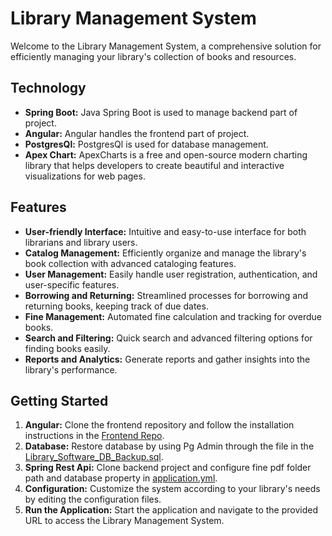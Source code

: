# Library Management System

Welcome to the Library Management System, a comprehensive solution for efficiently managing your library's collection of books and resources.

## Technology

- **Spring Boot:** Java Spring Boot is used to manage backend part of project.
- **Angular:** Angular handles the frontend part of project.
- **PostgresQl:** PostgresQl is used for database management.
- **Apex Chart:** ApexCharts is a free and open-source modern charting library that helps developers to create beautiful and interactive visualizations for web pages.

## Features

- **User-friendly Interface:** Intuitive and easy-to-use interface for both librarians and library users.
- **Catalog Management:** Efficiently organize and manage the library's book collection with advanced cataloging features.
- **User Management:** Easily handle user registration, authentication, and user-specific features.
- **Borrowing and Returning:** Streamlined processes for borrowing and returning books, keeping track of due dates.
- **Fine Management:** Automated fine calculation and tracking for overdue books.
- **Search and Filtering:** Quick search and advanced filtering options for finding books easily.
- **Reports and Analytics:** Generate reports and gather insights into the library's performance.

## Getting Started

1. **Angular:** Clone the frontend repository and follow the installation instructions in the [Frontend Repo](https://github.com/Suryansh-Sharma/Frontend-Angular).
2. **Database:** Restore database by using Pg Admin through the file in the [Library_Software_DB_Backup.sql](/Library_Software_DB_Backup.sql).
3. **Spring Rest Api:** Clone backend project and configure fine pdf folder path and database property in [application.yml](/Backend/src/main/resources/application.yml).
4. **Configuration:** Customize the system according to your library's needs by editing the configuration files.
5. **Run the Application:** Start the application and navigate to the provided URL to access the Library Management System.

